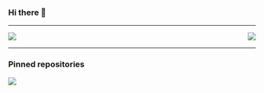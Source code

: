 ### Hi there 👋
___
<img align="left" src="https://github-readme-stats.vercel.app/api/top-langs/?username=artifexdevstuff&theme=dracula&layout=compact"></img>

<img align="right" src="https://github-readme-stats.vercel.app/api?username=artifexdevstuff&show_icons=true&theme=dracula&hide=contribs,prs"></img>
<br />
___
### Pinned repositories

<img align="left" src="https://github-readme-stats.vercel.app/api/pin/?username=artifexdevstuff&repo=skin-grabber&theme=dracula"></img>
